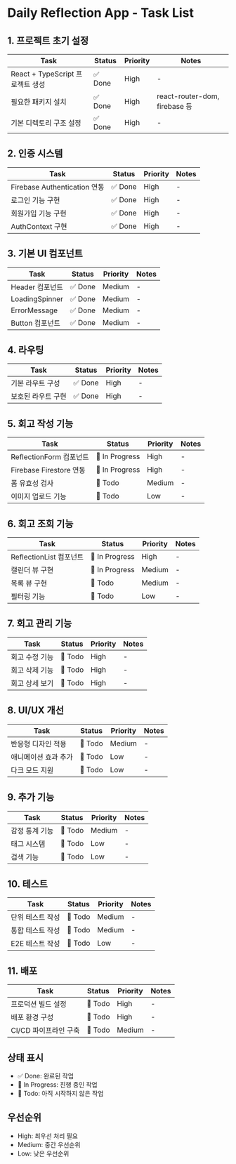 # Daily Reflection App - Task List

## 1. 프로젝트 초기 설정
| Task | Status | Priority | Notes |
|------|--------|----------|-------|
| React + TypeScript 프로젝트 생성 | ✅ Done | High | - |
| 필요한 패키지 설치 | ✅ Done | High | react-router-dom, firebase 등 |
| 기본 디렉토리 구조 설정 | ✅ Done | High | - |

## 2. 인증 시스템
| Task | Status | Priority | Notes |
|------|--------|----------|-------|
| Firebase Authentication 연동 | ✅ Done | High | - |
| 로그인 기능 구현 | ✅ Done | High | - |
| 회원가입 기능 구현 | ✅ Done | High | - |
| AuthContext 구현 | ✅ Done | High | - |

## 3. 기본 UI 컴포넌트
| Task | Status | Priority | Notes |
|------|--------|----------|-------|
| Header 컴포넌트 | ✅ Done | Medium | - |
| LoadingSpinner | ✅ Done | Medium | - |
| ErrorMessage | ✅ Done | Medium | - |
| Button 컴포넌트 | ✅ Done | Medium | - |

## 4. 라우팅
| Task | Status | Priority | Notes |
|------|--------|----------|-------|
| 기본 라우트 구성 | ✅ Done | High | - |
| 보호된 라우트 구현 | ✅ Done | High | - |

## 5. 회고 작성 기능
| Task | Status | Priority | Notes |
|------|--------|----------|-------|
| ReflectionForm 컴포넌트 | 🚧 In Progress | High | - |
| Firebase Firestore 연동 | 🚧 In Progress | High | - |
| 폼 유효성 검사 | 📝 Todo | Medium | - |
| 이미지 업로드 기능 | 📝 Todo | Low | - |

## 6. 회고 조회 기능
| Task | Status | Priority | Notes |
|------|--------|----------|-------|
| ReflectionList 컴포넌트 | 🚧 In Progress | High | - |
| 캘린더 뷰 구현 | 🚧 In Progress | Medium | - |
| 목록 뷰 구현 | 📝 Todo | Medium | - |
| 필터링 기능 | 📝 Todo | Low | - |

## 7. 회고 관리 기능
| Task | Status | Priority | Notes |
|------|--------|----------|-------|
| 회고 수정 기능 | 📝 Todo | High | - |
| 회고 삭제 기능 | 📝 Todo | High | - |
| 회고 상세 보기 | 📝 Todo | High | - |

## 8. UI/UX 개선
| Task | Status | Priority | Notes |
|------|--------|----------|-------|
| 반응형 디자인 적용 | 📝 Todo | Medium | - |
| 애니메이션 효과 추가 | 📝 Todo | Low | - |
| 다크 모드 지원 | 📝 Todo | Low | - |

## 9. 추가 기능
| Task | Status | Priority | Notes |
|------|--------|----------|-------|
| 감정 통계 기능 | 📝 Todo | Medium | - |
| 태그 시스템 | 📝 Todo | Low | - |
| 검색 기능 | 📝 Todo | Low | - |

## 10. 테스트
| Task | Status | Priority | Notes |
|------|--------|----------|-------|
| 단위 테스트 작성 | 📝 Todo | Medium | - |
| 통합 테스트 작성 | 📝 Todo | Medium | - |
| E2E 테스트 작성 | 📝 Todo | Low | - |

## 11. 배포
| Task | Status | Priority | Notes |
|------|--------|----------|-------|
| 프로덕션 빌드 설정 | 📝 Todo | High | - |
| 배포 환경 구성 | 📝 Todo | High | - |
| CI/CD 파이프라인 구축 | 📝 Todo | Medium | - |

## 상태 표시
- ✅ Done: 완료된 작업
- 🚧 In Progress: 진행 중인 작업
- 📝 Todo: 아직 시작하지 않은 작업

## 우선순위
- High: 최우선 처리 필요
- Medium: 중간 우선순위
- Low: 낮은 우선순위
